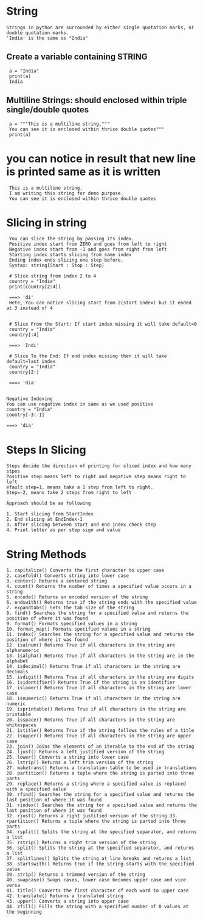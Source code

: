 
# String
    Strings in python are surrounded by either single quotation marks, or double quotation marks.
    'India' is the same as "India"

## Create a variable containing STRING
     a = "India"
     print(a)
     India
## Multiline Strings: should enclosed within triple single/double quotes
     a = """This is a multiline string."""
     You can see it is enclosed within thrice double quotes"""
     print(a)
# you can notice in result that new line is printed same as it is written
     This is a multiline string.
     I am writing this string for demo purpose.
     You can see it is enclosed within thrice double quotes


# Slicing in string
     You can slice the string by passing its index.
     Positive index start from ZERO and goes from left to right
     Negative index start from -1 and goes from right from left
     Starting index starts slicing from same index
     Ending index ends slicing one step before.
     Syntax: string[Start : Stop : Step]

     # Slice string from index 2 to 4
     country = "India"
     print(country[2:4])
     
     ===> 'di'
     Hete, You can notice slicing start from 2(start index) but it ended at 3 instead of 4


     # Slice From the Start: If start index missing it will take default=0
     country = "India"
     country[:4]
     
     ===> 'Indi'

     # Slice To the End: If end index missing then it will take default=last index
     country = "India"
     country[2:]
     
     ===> 'dia'

     
    Negative Indexing
    You can use negative index in same as we used positive
    country = "India"
    country[-3:-1]

    ===> 'dia'

# Steps In Slicing
     
    Steps decide the direction of printing for sliced index and how many stpes
    Positive step means left to right and negative step means right to left
    efault step=1, means take a 1 step from left to right.
    Step=-2, means take 2 steps from right to left
    
    Approach should be as following
    
    1. Start slicing from StartIndex
    2. End slicing at EndIndex-1
    3. After slicing between start and end index check step
    4. Print letter as per step sign and value

# String Methods

    1. capitalize() Converts the first character to upper case
    2. casefold() Converts string into lower case
    3. center() Returns a centered string
    4. count() Returns the number of times a specified value occurs in a string
    5. encode() Returns an encoded version of the string
    6. endswith() Returns true if the string ends with the specified value
    7. expandtabs() Sets the tab size of the string
    8. find() Searches the string for a specified value and returns the position of where it was found
    9. format() Formats specified values in a string
    10. format_map() Formats specified values in a string
    11. index() Searches the string for a specified value and returns the position of where it was found
    12. isalnum() Returns True if all characters in the string are alphanumeric
    13. isalpha() Returns True if all characters in the string are in the alphabet
    14. isdecimal() Returns True if all characters in the string are decimals
    15. isdigit() Returns True if all characters in the string are digits
    16. isidentifier() Returns True if the string is an identifier
    17. islower() Returns True if all characters in the string are lower case
    18. isnumeric() Returns True if all characters in the string are numeric
    19. isprintable() Returns True if all characters in the string are printable
    20. isspace() Returns True if all characters in the string are whitespaces
    21. istitle() Returns True if the string follows the rules of a title
    22. isupper() Returns True if all characters in the string are upper case
    23. join() Joins the elements of an iterable to the end of the string
    24. ljust() Returns a left justified version of the string
    25. lower() Converts a string into lower case
    26. lstrip() Returns a left trim version of the string
    27. maketrans() Returns a translation table to be used in translations
    28. partition() Returns a tuple where the string is parted into three parts
    29. replace() Returns a string where a specified value is replaced with a specified value
    30. rfind() Searches the string for a specified value and returns the last position of where it was found
    31. rindex() Searches the string for a specified value and returns the last position of where it was found
    32. rjust() Returns a right justified version of the string 33. rpartition() Returns a tuple where the string is parted into three parts
    34. rsplit() Splits the string at the specified separator, and returns a list
    35. rstrip() Returns a right trim version of the string
    36. split() Splits the string at the specified separator, and returns a list
    37. splitlines() Splits the string at line breaks and returns a list
    38. startswith() Returns true if the string starts with the specified value
    39. strip() Returns a trimmed version of the string
    40. swapcase() Swaps cases, lower case becomes upper case and vice versa
    41. title() Converts the first character of each word to upper case
    42. translate() Returns a translated string
    43. upper() Converts a string into upper case
    44. zfill() Fills the string with a specified number of 0 values at the beginning
    


